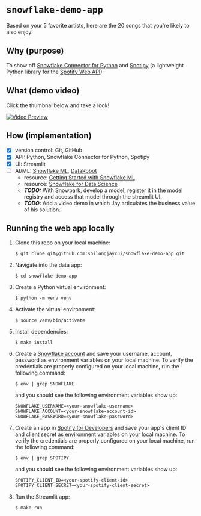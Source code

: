 # `snowflake-demo-app`
Based on your 5 favorite artists, here are the 20 songs that you're likely to also enjoy!

## Why (purpose)
To show off [Snowflake Connector for Python](https://docs.snowflake.com/en/developer-guide/python-connector/python-connector) and [Spotipy](https://github.com/spotipy-dev/spotipy) (a lightweight Python library for the [Spotify Web API](https://developer.spotify.com/documentation/web-api))

## What (demo video)
Click the thumbnailbelow and take a look!

[![Video Preview](https://select.dev/cdn-cgi/imagedelivery/1zmOcgV1p520E4lLTrYjjg/bcb881af-c434-44bd-5772-d63c0e137a00/width=3840,quality=75)](https://github.com/shilongjaycui/snowflake-demo-app/blob/main/snowflake_spotipy_demo.mov)

## How (implementation)
- [x] version control: Git, GitHub
- [x] API: Python, Snowflake Connector for Python, Spotipy
- [x] UI: Streamlit
- [ ] AI/ML: [Snowflake ML](https://www.snowflake.com/en/data-cloud/workloads/ai-ml/), [DataRobot](https://www.datarobot.com/)
  - resource: [Getting Started with Snowflake ML](https://quickstarts.snowflake.com/guide/intro_to_machine_learning_with_snowpark_ml_for_python/#0)
  - resource: [Snowflake for Data Science](https://github.com/cromano8/Snowflake_ML_Intro/blob/main/README.md)
  - ***TODO:*** With Snowpark, develop a model, register it in the model registry and access that model through the streamlit UI.
  - ***TODO:*** Add a video demo in which Jay articulates the business value of his solution.

## Running the web app locally

1. Clone this repo on your local machine:
   ```
   $ git clone git@github.com:shilongjaycui/snowflake-demo-app.git
   ```
2. Navigate into the data app:
   ```
   $ cd snowflake-demo-app
   ```
3. Create a Python virtual environment:
   ```
   $ python -m venv venv
   ```
4. Activate the virtual environment:
   ```
   $ source venv/bin/activate
   ```
5. Install dependencies:
   ```
   $ make install
   ```
6. Create a [Snowflake account](https://signup.snowflake.com/) and save your username, account, password as environment variables on your local machine. To verify the credentials are properly configured on your local machine, run the following command:
   ```
   $ env | grep SNOWFLAKE
   ```
   and you should see the following environment variables show up:
   ```
   SNOWFLAKE_USERNAME=<your-snowflake-username>
   SNOWFLAKE_ACCOUNT=<your-snowflake-account-id>
   SNOWFLAKE_PASSWORD=<your-snowflake-password>
   ```
7. Create an app in [Spotify for Developers](https://developer.spotify.com/dashboard) and save your app's client ID and client secret as environment variables on your local machine. To verify the credentials are properly configured on your local machine, run the following command:
   ```
   $ env | grep SPOTIPY
   ```
   and you should see the following environment variables show up:
   ```
   SPOTIPY_CLIENT_ID=<your-spotify-client-id>
   SPOTIPY_CLIENT_SECRET=<your-spotify-client-secret>
   ```
8. Run the Streamlit app:
   ```
   $ make run
   ```
